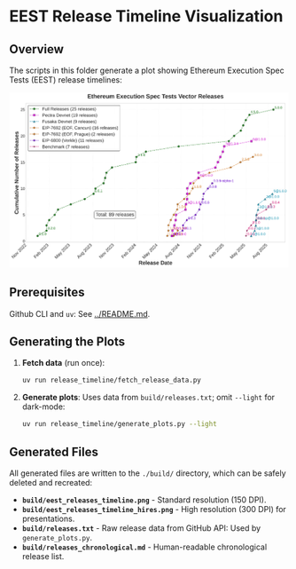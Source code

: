 # EEST Release Timeline Visualization

## Overview

The scripts in this folder generate a plot showing Ethereum Execution Spec Tests (EEST) release timelines:

![EEST Release Timeline](./example/eest_releases_timeline_light_hires.png)

## Prerequisites

Github CLI and `uv`: See [../README.md](../README.md).

## Generating the Plots

1. **Fetch data** (run once):

   ```bash
   uv run release_timeline/fetch_release_data.py
   ```

2. **Generate plots**: Uses data from `build/releases.txt`; omit `--light` for dark-mode:

   ```bash
   uv run release_timeline/generate_plots.py --light
   ```

## Generated Files

All generated files are written to the `./build/` directory, which can be safely deleted and recreated:

- **`build/eest_releases_timeline.png`** - Standard resolution (150 DPI).
- **`build/eest_releases_timeline_hires.png`** - High resolution (300 DPI) for presentations.
- **`build/releases.txt`** - Raw release data from GitHub API: Used by `generate_plots.py`.
- **`build/releases_chronological.md`** - Human-readable chronological release list.
